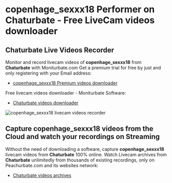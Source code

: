 # copenhage_sexxx18 Performer on Chaturbate - Free LiveCam videos downloader

## Chaturbate Live Videos Recorder

Monitor and record livecam videos of **copenhage_sexxx18** from **Chaturbate** with Moniturbate.com
Get a premium trial for free by just and only registering with your Email address:
* [copenhage_sexxx18 Premium videos downloader](https://moniturbate.com/request-demo-licence-key.html)

Free livecam videos downloader - Moniturbate Software:
* [Chaturbate videos downloader](https://moniturbate.com/moniturbate-download-software.html)

![copenhage_sexxx18 livecam videos recorder](https://peachurnet.com/templates/moniturbate-software.png)


## Capture copenhage_sexxx18 videos from the Cloud and watch your recordings on Streaming

Without the need of downloading a software, capture **copenhage_sexxx18** livecam videos from **Chaturbate** 100% online.
Watch Livecam archives from **Chaturbate** unlimitedly from thousands of existing recordings, only on Peachurbate.com and its websites network:
* [Chaturbate videos archives](https://peachurnet.com/)